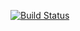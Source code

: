 [![Build Status](https://travis-ci.org/lalib/cxfclientlogger.svg?branch=master)](https://travis-ci.org/lalib/cxfclientlogger)
